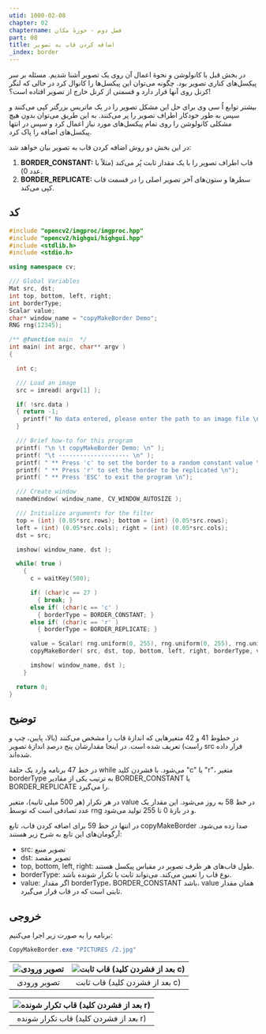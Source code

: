 ```yaml
---
utid: 1000-02-08
chapter: 02
chaptername: فصل دوم - حوزهٔ مکان
part: 08
title: اضافه کردن قاب به تصویر
_index: border
---
```


در بخش قبل با کانولوشن و نحوهٔ اعمال آن روی یک تصویر آشنا شدیم. مسئله بر سر پیکسل‌های کناری تصویر بود. چگونه می‌توان این پیکسل‌ها را کانوال کرد در حالی که لنگر کرنل روی آنها قرار دارد و قسمتی از کرنل خارج از تصویر افتاده است؟!

بیشتر توابع اُ سی وی برای حل این مشکل تصویر را در یک ماتریس بزرگتر کپی می‌کنند و سپس به طور خودکار اطراف تصویر را پر می‌کنند. به این طریق می‌توان بدون هیچ مشکلی کانولوشن را روی تمام پیکسل‌های مورد نیاز اعمال کرد و سپس در انتها پیکسل‌های اضافه را پاک کرد.

در این بخش دو روش اضافه کردن قاب به تصویر بیان خواهد شد:

1.  **BORDER\_CONSTANT:** قاب اطراف تصویر را با یک مقدار ثابت پُر می‌کند (مثلاً با عدد 0).
2.  **BORDER\_REPLICATE:** سطرها و ستون‌های آخر تصویر اصلی را در قسمت قاب کپی می‌کند.



## کد

```c++
#include "opencv2/imgproc/imgproc.hpp"
#include "opencv2/highgui/highgui.hpp"
#include <stdlib.h>
#include <stdio.h>

using namespace cv;

/// Global Variables
Mat src, dst;
int top, bottom, left, right;
int borderType;
Scalar value;
char* window_name = "copyMakeBorder Demo";
RNG rng(12345);

/** @function main  */
int main( int argc, char** argv )
{

  int c;

  /// Load an image
  src = imread( argv[1] );

  if( !src.data )
  { return -1;
    printf(" No data entered, please enter the path to an image file \n");
  }

  /// Brief how-to for this program
  printf( "\n \t copyMakeBorder Demo: \n" );
  printf( "\t -------------------- \n" );
  printf( " ** Press 'c' to set the border to a random constant value \n");
  printf( " ** Press 'r' to set the border to be replicated \n");
  printf( " ** Press 'ESC' to exit the program \n");

  /// Create window
  namedWindow( window_name, CV_WINDOW_AUTOSIZE );

  /// Initialize arguments for the filter
  top = (int) (0.05*src.rows); bottom = (int) (0.05*src.rows);
  left = (int) (0.05*src.cols); right = (int) (0.05*src.cols);
  dst = src;

  imshow( window_name, dst );

  while( true )
    {
      c = waitKey(500);

      if( (char)c == 27 )
        { break; }
      else if( (char)c == 'c' )
        { borderType = BORDER_CONSTANT; }
      else if( (char)c == 'r' )
        { borderType = BORDER_REPLICATE; }

      value = Scalar( rng.uniform(0, 255), rng.uniform(0, 255), rng.uniform(0, 255) );
      copyMakeBorder( src, dst, top, bottom, left, right, borderType, value );

      imshow( window_name, dst );
    }

  return 0;
}
```



## توضیح

در خطوط 41 و 42 متغیرهایی که اندازهٔ قاب را مشخص می‌کنند (بالا، پایین، چپ و راست) تعریف شده است. در اینجا مقدارشان پنج درصدِ اندازهٔ تصویر src قرار داده شده‌اند.

در خط 47 برنامه وارد یک حلقهٔ while می‌شود. با فشردن کلید "c" یا "r"، متغیر borderType به ترتیب یکی از مقادیر BORDER_CONSTANT یا BORDER_REPLICATE را می‌گیرد.

در هر تکرار (هر 500 میلی ثانیه)، متغیر value در خط 58 به روز می‌شود. این مقدار یک عدد تصادفی است که توسط rng و در بازهٔ 0 تا 255 تولید می‌شود.

در انتها در خط 59 برای اضافه کردن قاب، تابع copyMakeBorder صدا زده می‌شود. آرگومان‌های این تابع به شرح زیر هستند:

-   src: تصویر منبع
-   dst: تصویر مقصد
-   top, bottom, left, right: طول قاب‌های هر طرف تصویر در مقیاس پیکسل هستند.
-   borderType: نوع قاب را تعیین می‌کند. می‌تواند ثابت یا تکرار شونده باشد.
-   value: اگر مقدار borderType، BORDER\_CONSTANT باشد، value همان مقدار ثابتی است که در قاب قرار می‌گیرد.



## خروجی

برنامه را به صورت زیر اجرا می‌کنیم:

```powershell
CopyMakeBorder.exe "PICTURES /2.jpg"
```


| ![تصویر ورودی](/opencv-book/media/image42.jpeg) | ![قاب ثابت (بعد از فشردن کلید c)](/opencv-book/media/image43.jpeg) |
| :---------------------------------------------: | :----------------------------------------------------------: |
|                   تصویر ورودی                   |                قاب ثابت (بعد از فشردن کلید c)                |


| ![قاب تکرار شونده (بعد از فشردن کلید r)](/opencv-book/media/image44.jpeg) |
| :----------------------------------------------------------: |
|            قاب تکرار شونده (بعد از فشردن کلید r)             |



